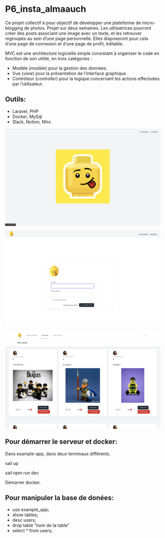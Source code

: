 # P6_insta_almaauch

Ce projet collectif à pour objectif de développer une plateforme de micro-blogging de photos. Projet sur deux semaines. Les utilisatrices pourront créer des posts associant une image avec un texte, et les retrouver regroupés au sein d’une page personnelle. Elles disposeront pour cela d’une page de connexion et d’une page de profil, éditable. 

MVC est une architecture logicielle simple consistant à organiser le code en fonction de son utilité, en trois catégories :
- Modèle (*modèle*) pour la gestion des données.
- Vue (*view*) pour la présentation de l’interface graphique.
- Contrôleur (*controller*) pour la logique concernant les actions effectuées par l’utilisateur.

## Outils:

- Laravel, PHP
- Docker, MySql
- Slack, Notion, Miro

<p><img align="center" alt="" src="https://github.com/Alexluu13/P6_projet-Insta-almaauch/blob/master/insta_almaauch1.png"/></p>
<p><img align="center" alt="" src="https://github.com/Alexluu13/P6_projet-Insta-almaauch/blob/master/insta_almaauch2.png"/></p>
<p><img align="center" alt="" src="https://github.com/Alexluu13/P6_projet-Insta-almaauch/blob/master/insta_almaauch3.png"/></p>

## Pour démarrer le serveur et docker:

Dans example-app, dans deux terminaux différents. 

sail up 

sail npm run dev

Démarrer docker.

## Pour manipuler la base de donées:

- use example_app;
- show tables;
- desc users;
- drop table “nom de la table”
- select * from users;
